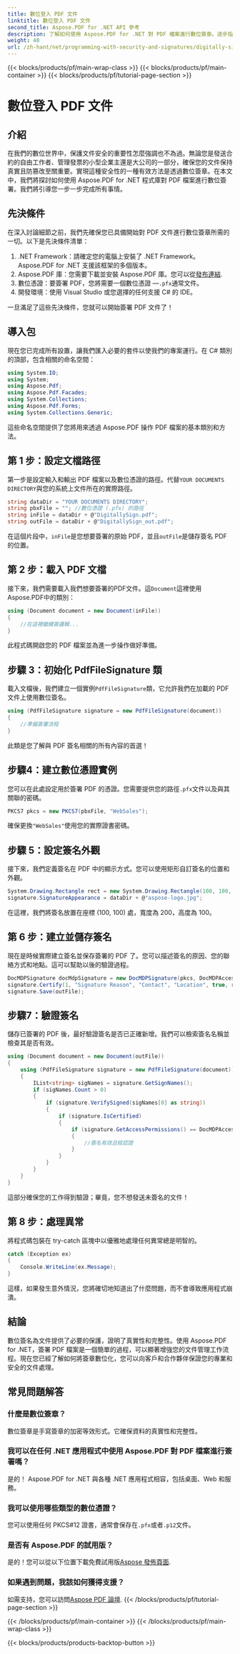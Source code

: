 ```yaml
---
title: 數位登入 PDF 文件
linktitle: 數位登入 PDF 文件
second_title: Aspose.PDF for .NET API 參考
description: 了解如何使用 Aspose.PDF for .NET 對 PDF 檔案進行數位簽章。逐步指南可確保您的文件安全且真實。
weight: 40
url: /zh-hant/net/programming-with-security-and-signatures/digitally-sign/
---
```


{{< blocks/products/pf/main-wrap-class >}}
{{< blocks/products/pf/main-container >}}
{{< blocks/products/pf/tutorial-page-section >}}

# 數位登入 PDF 文件

## 介紹

在我們的數位世界中，保護文件安全的重要性怎麼強調也不為過。無論您是發送合約的自由工作者、管理發票的小型企業主還是大公司的一部分，確保您的文件保持真實且防篡改至關重要。實現這種安全性的一種有效方法是透過數位簽章。在本文中，我們將探討如何使用 Aspose.PDF for .NET 程式庫對 PDF 檔案進行數位簽署。我們將引導您一步一步完成所有事情。

## 先決條件

在深入討論細節之前，我們先確保您已具備開始對 PDF 文件進行數位簽章所需的一切。以下是先決條件清單：

1. .NET Framework：請確定您的電腦上安裝了 .NET Framework。 Aspose.PDF for .NET 支援該框架的多個版本。
2.  Aspose.PDF 庫：您需要下載並安裝 Aspose.PDF 庫。您可以從[發布連結](https://releases.aspose.com/pdf/net/).
3. 數位憑證：要簽署 PDF，您將需要一個數位憑證 —`.pfx`通常文件。
4. 開發環境：使用 Visual Studio 或您選擇的任何支援 C# 的 IDE。

一旦滿足了這些先決條件，您就可以開始簽署 PDF 文件了！

## 導入包

現在您已完成所有設置，讓我們匯入必要的套件以使我們的專案運行。在 C# 類別的頂部，包含相關的命名空間：

```csharp
using System.IO;
using System;
using Aspose.Pdf;
using Aspose.Pdf.Facades;
using System.Collections;
using Aspose.Pdf.Forms;
using System.Collections.Generic;
```

這些命名空間提供了您將用來透過 Aspose.PDF 操作 PDF 檔案的基本類別和方法。

## 第 1 步：設定文檔路徑

第一步是設定輸入和輸出 PDF 檔案以及數位憑證的路徑。代替`YOUR DOCUMENTS DIRECTORY`與您的系統上文件所在的實際路徑。

```csharp
string dataDir = "YOUR DOCUMENTS DIRECTORY";
string pbxFile = ""; //數位憑證 (.pfx) 的路徑
string inFile = dataDir + @"DigitallySign.pdf";
string outFile = dataDir + @"DigitallySign_out.pdf";
```
在這個片段中，`inFile`是您想要簽署的原始 PDF，並且`outFile`是儲存簽名 PDF 的位置。

## 第 2 步：載入 PDF 文檔

接下來，我們需要載入我們想要簽署的PDF文件。這`Document`這裡使用Aspose.PDF中的類別：

```csharp
using (Document document = new Document(inFile))
{
    //在這裡繼續簽邏輯...
}
```

此程式碼開啟您的 PDF 檔案並為進一步操作做好準備。

## 步驟 3：初始化 PdfFileSignature 類

載入文檔後，我們建立一個實例`PdfFileSignature`類，它允許我們在加載的 PDF 文件上使用數位簽名。

```csharp
using (PdfFileSignature signature = new PdfFileSignature(document))
{
    //準備簽署流程
}
```

此類是您了解與 PDF 簽名相關的所有內容的首選！

## 步驟4：建立數位憑證實例

您可以在此處設定用於簽署 PDF 的憑證。您需要提供您的路徑`.pfx`文件以及與其關聯的密碼。

```csharp
PKCS7 pkcs = new PKCS7(pbxFile, "WebSales");
```

確保更換`"WebSales"`使用您的實際證書密碼。

## 步驟 5：設定簽名外觀

接下來，我們定義簽名在 PDF 中的顯示方式。您可以使用矩形自訂簽名的位置和外觀。 

```csharp
System.Drawing.Rectangle rect = new System.Drawing.Rectangle(100, 100, 200, 100);
signature.SignatureAppearance = dataDir + @"aspose-logo.jpg";
```

在這裡，我們將簽名放置在座標 (100, 100) 處，寬度為 200，高度為 100。

## 第 6 步：建立並儲存簽名

現在是時候實際建立簽名並保存簽署的 PDF 了。您可以描述簽名的原因、您的聯絡方式和地點。這可以幫助以後的驗證過程。

```csharp
DocMDPSignature docMdpSignature = new DocMDPSignature(pkcs, DocMDPAccessPermissions.FillingInForms);
signature.Certify(1, "Signature Reason", "Contact", "Location", true, rect, docMdpSignature);
signature.Save(outFile);
```

## 步驟7：驗證簽名

儲存已簽署的 PDF 後，最好驗證簽名是否已正確新增。我們可以檢索簽名名稱並檢查其是否有效。 

```csharp
using (Document document = new Document(outFile))
{
    using (PdfFileSignature signature = new PdfFileSignature(document))
    {
        IList<string> sigNames = signature.GetSignNames();
        if (sigNames.Count > 0) 
        {
            if (signature.VerifySigned(sigNames[0] as string)) 
            {
                if (signature.IsCertified) 
                {
                    if (signature.GetAccessPermissions() == DocMDPAccessPermissions.FillingInForms) 
                    {
                        //簽名有效且經認證
                    }
                }
            }
        }
    }
}
```

這部分確保您的工作得到驗證；畢竟，您不想發送未簽名的文件！

## 第 8 步：處理異常

將程式碼包裝在 try-catch 區塊中以優雅地處理任何異常總是明智的。 

```csharp
catch (Exception ex)
{
    Console.WriteLine(ex.Message);
}
```

這樣，如果發生意外情況，您將確切地知道出了什麼問題，而不會導致應用程式崩潰。

## 結論

數位簽名為文件提供了必要的保護，證明了真實性和完整性。使用 Aspose.PDF for .NET，簽署 PDF 檔案是一個簡單的過程，可以顯著增強您的文件管理工作流程。現在您已經了解如何將簽章數位化，您可以向客戶和合作夥伴保證您的專業和安全的文件處理。

## 常見問題解答

### 什麼是數位簽章？
數位簽章是手寫簽章的加密等效形式。它確保資料的真實性和完整性。

### 我可以在任何 .NET 應用程式中使用 Aspose.PDF 對 PDF 檔案進行簽署嗎？
是的！ Aspose.PDF for .NET 與各種 .NET 應用程式相容，包括桌面、Web 和服務。

### 我可以使用哪些類型的數位憑證？
您可以使用任何 PKCS#12 證書，通常會保存在`.pfx`或者`.p12`文件。

### 是否有 Aspose.PDF 的試用版？
是的！您可以從以下位置下載免費試用版[Aspose 發佈頁面](https://releases.aspose.com/).

### 如果遇到問題，我該如何獲得支援？
如需支持，您可以訪問[Aspose PDF 論壇](https://forum.aspose.com/c/pdf/10).
{{< /blocks/products/pf/tutorial-page-section >}}

{{< /blocks/products/pf/main-container >}}
{{< /blocks/products/pf/main-wrap-class >}}

{{< blocks/products/products-backtop-button >}}
